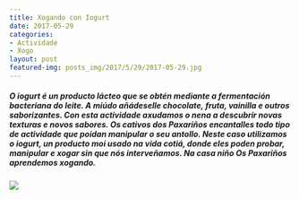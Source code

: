 ```yaml
---
title: Xogando con Iogurt
date: 2017-05-29
categories:
- Actividade
- Xogo
layout: post
featured-img: posts_img/2017/5/29/2017-05-29.jpg
---
```


<h5 class="center header text_h2">
    O iogurt é un producto lácteo que se obtén mediante a fermentación bacteriana do leite. A miúdo añádeselle chocolate, fruta, vainilla e outros saborizantes.
    <!--more-->
    Con esta actividade axudamos o nena a descubrir novas texturas e novos sabores. Os cativos dos Paxariños encantalles
    todo tipo de actividade que poidan manipular o seu antollo. Neste caso utilizamos o iogurt,
    un producto moi usado na vida cotiá, donde eles poden probar, manipular e xogar sin que nós interveñamos.
    Na casa niño Os Paxariños aprendemos xogando.
</h5>

<div class="row">
    <div class="col s12 m12">
        <img class="responsive-img" src="{{ site.baseurl }}/posts_img/2017/5/29/2017-05-29.jpg">
    </div>
</div>
